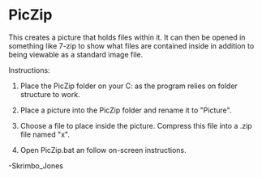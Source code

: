 # PicZip
This creates a picture that holds files within it. It can then be opened in something like 7-zip to show what files are contained inside in addition to being viewable as a standard image file.


Instructions:

1. Place the PicZip folder on your C: as the program relies on folder structure to work.

2. Place a picture into the PicZip folder and rename it to "Picture".

3. Choose a file to place inside the picture. Compress this file into a .zip file named "x".

4. Open PicZip.bat an follow on-screen instructions.


-Skrimbo_Jones
